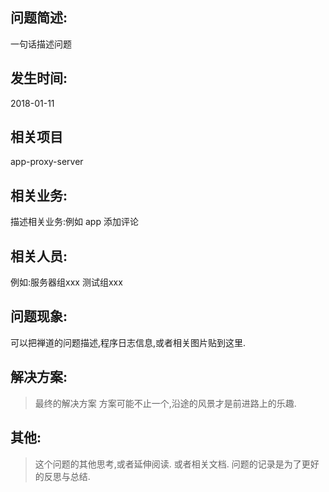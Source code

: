 
## 问题简述:
一句话描述问题 

## 发生时间:
2018-01-11 

## 相关项目
app-proxy-server 

## 相关业务:
描述相关业务:例如  app 添加评论 

## 相关人员:
例如:服务器组xxx  测试组xxx 

## 问题现象:
可以把禅道的问题描述,程序日志信息,或者相关图片贴到这里.   



## 解决方案:
> 最终的解决方案  方案可能不止一个,沿途的风景才是前进路上的乐趣. 



## 其他:
> 这个问题的其他思考,或者延伸阅读.  或者相关文档. 问题的记录是为了更好的反思与总结.